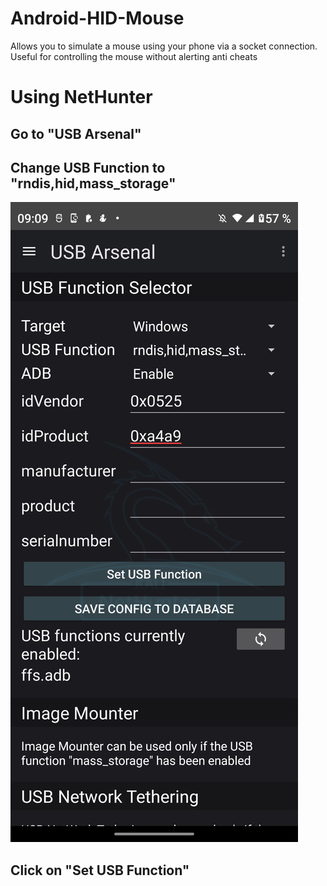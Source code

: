 # Android-HID-Mouse
Allows you to simulate a mouse using your phone via a socket connection. Useful for controlling the mouse without alerting anti cheats

# Using NetHunter
## Go to "USB Arsenal"
## Change USB Function to "rndis,hid,mass_storage"

![alt text](https://raw.githubusercontent.com/dev-wolfix/Android-HID-Mouse/refs/heads/main/Screenshots/Screenshot_20250614-090925.png)
## Click on "Set USB Function"
